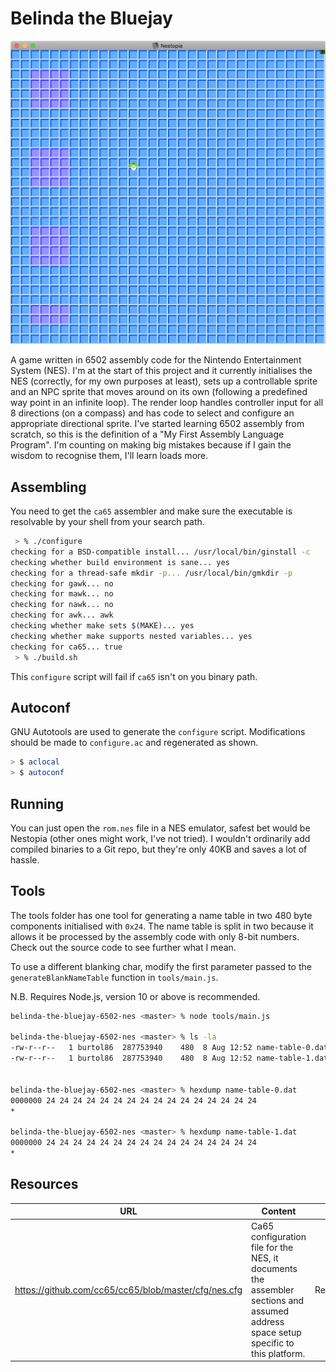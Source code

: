 # Belinda the Bluejay

![Screenshot of the game running, it shows a small green and white sprite against a three tone blue colored grid. Some sections of the grid use a three tone purple grid.](./images/gameplay.png)

A game written in 6502 assembly code for the Nintendo Entertainment System (NES). I'm at the start of this project and it currently initialises the NES (correctly, for my own purposes at least), sets up a controllable sprite and an NPC sprite that moves around on its own (following a predefined way point in an infinite loop). The render loop handles controller input for all 8 directions (on a compass) and has code to select and configure an appropriate directional sprite. I've started learning 6502 assembly from scratch, so this is the definition of a "My First Assembly Language Program". I'm counting on making big mistakes because if I gain the wisdom to recognise them, I'll learn loads more.

## Assembling

You need to get the `ca65` assembler and make sure the executable is resolvable by your shell from your search path.  

```bash
 > % ./configure
checking for a BSD-compatible install... /usr/local/bin/ginstall -c
checking whether build environment is sane... yes
checking for a thread-safe mkdir -p... /usr/local/bin/gmkdir -p
checking for gawk... no
checking for mawk... no
checking for nawk... no
checking for awk... awk
checking whether make sets $(MAKE)... yes
checking whether make supports nested variables... yes
checking for ca65... true
 > % ./build.sh
```

This `configure` script will fail if `ca65` isn't on you binary path.

## Autoconf

GNU Autotools are used to generate the `configure` script. Modifications should be made to `configure.ac` and regenerated as shown.

```bash
> $ aclocal
> $ autoconf
```

## Running

You can just open the `rom.nes` file in a NES emulator, safest bet would be Nestopia (other ones might work, I've not tried). I wouldn't ordinarily add compiled binaries to a Git repo, but they're only 40KB and saves a lot of hassle.

## Tools

The tools folder has one tool for generating a name table in two 480 byte components initialised with `0x24`. The name table is split in two because it allows it be processed by the assembly code with only 8-bit numbers. Check out the source code to see further what I mean.

To use a different blanking char, modify the first parameter passed to the `generateBlankNameTable` function in `tools/main.js`.

N.B. Requires Node.js, version 10 or above is recommended.

```bash
belinda-the-bluejay-6502-nes <master> % node tools/main.js

belinda-the-bluejay-6502-nes <master> % ls -la
-rw-r--r--   1 burtol86  287753940    480  8 Aug 12:52 name-table-0.dat
-rw-r--r--   1 burtol86  287753940    480  8 Aug 12:52 name-table-1.dat


belinda-the-bluejay-6502-nes <master> % hexdump name-table-0.dat
0000000 24 24 24 24 24 24 24 24 24 24 24 24 24 24 24 24
*

belinda-the-bluejay-6502-nes <master> % hexdump name-table-1.dat
0000000 24 24 24 24 24 24 24 24 24 24 24 24 24 24 24 24
*
```

## Resources

|URL|Content|Type|
|---|---|---|
|https://github.com/cc65/cc65/blob/master/cfg/nes.cfg|Ca65 configuration file for the NES, it documents the assembler sections and assumed address space setup specific to this platform.|Reference|
